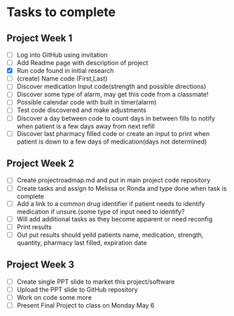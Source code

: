 # Tasks to complete

## Project Week 1
- [ ] Log into GitHub using invitation 
- [ ] Add Readme page with description of project
- [x] Run code found in initial research
- [ ] (create) Name code (First,Last)
- [ ] Discover medication Input code(strength and possible directions)
- [ ] Discover some type of alarm, may get this code from a classmate!
- [ ] Possible calendar code with built in timer(alarm)
- [ ] Test code discovered and make adjustments
- [ ] Discover a day between code to count days in between fills to notify when patient is a few days away from next refill 
- [ ] Discover last pharmacy filled code or create an input to print when patient is down to a few days of medication(days not determined)

## Project Week 2
- [ ] Create projectroadmap.md and put in main project code repository
- [ ] Create tasks and assign to Melissa or Ronda and type done when task is complete
- [ ] Add a link to a common drug identifier if patient needs to identify medication if unsure.(some type of input need to identify?
- [ ] Will add additional tasks as they become apparent or need reconfig
- [ ] Print results
- [ ] Out put results should yeild patients name, medication, strength, quantity, pharmacy last filled, expiration date

## Project Week 3
- [ ] Create single PPT slide to market this project/software
- [ ] Upload the PPT slide to GitHub repository
- [ ] Work on code some more
- [ ] Present Final Project to class on Monday May 6
